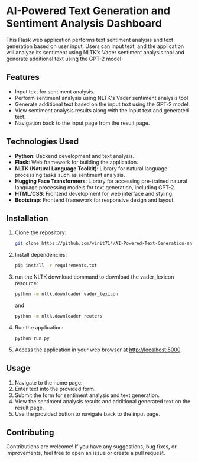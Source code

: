 # AI-Powered Text Generation and Sentiment Analysis Dashboard

This Flask web application performs text sentiment analysis and text generation based on user input. Users can input text, and the application will analyze its sentiment using NLTK's Vader sentiment analysis tool and generate additional text using the GPT-2 model.

## Features

- Input text for sentiment analysis.
- Perform sentiment analysis using NLTK's Vader sentiment analysis tool.
- Generate additional text based on the input text using the GPT-2 model.
- View sentiment analysis results along with the input text and generated text.
- Navigation back to the input page from the result page.

## Technologies Used

- **Python**: Backend development and text analysis.
- **Flask**: Web framework for building the application.
- **NLTK (Natural Language Toolkit)**: Library for natural language processing tasks such as sentiment analysis.
- **Hugging Face Transformers**: Library for accessing pre-trained natural language processing models for text generation, including GPT-2.
- **HTML/CSS**: Frontend development for web interface and styling.
- **Bootstrap**: Frontend framework for responsive design and layout.

## Installation

1. Clone the repository:

    ```bash
    git clone https://github.com/vinit714/AI-Powered-Text-Generation-and-Sentiment-Analysis-Dashboard.git
    ```

2. Install dependencies:

    ```bash
    pip install -r requirements.txt
    ```
    
3. run the NLTK download command to download the vader_lexicon resource:
    ```bash
    python -m nltk.downloader vader_lexicon
    ```
    and
   ```bash
   python -m nltk.downloader reuters
   ```

5. Run the application:

    ```bash
    python run.py
    ```

6. Access the application in your web browser at [http://localhost:5000](http://localhost:5000).

## Usage

1. Navigate to the home page.
2. Enter text into the provided form.
3. Submit the form for sentiment analysis and text generation.
4. View the sentiment analysis results and additional generated text on the result page.
5. Use the provided button to navigate back to the input page.

## Contributing

Contributions are welcome! If you have any suggestions, bug fixes, or improvements, feel free to open an issue or create a pull request.
